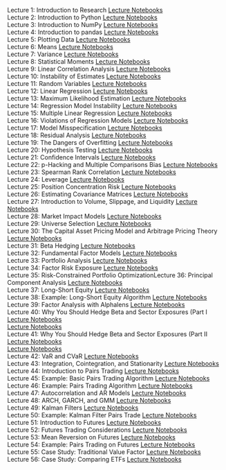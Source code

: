 Lecture 1: Introduction to Research [Lecture Notebooks](https://github.com/quantopian/research_public/tree/master/notebooks/lectures/Introduction_to_Research)\
Lecture 2: Introduction to Python [Lecture Notebooks](https://github.com/quantopian/research_public/tree/master/notebooks/lectures/Introduction_to_Python)\
Lecture 3: Introduction to NumPy [Lecture Notebooks](https://github.com/quantopian/research_public/tree/master/notebooks/lectures/Introduction_to_NumPy)\
Lecture 4: Introduction to pandas [Lecture Notebooks](https://github.com/quantopian/research_public/tree/master/notebooks/lectures/Introduction_to_Pandas)\
Lecture 5: Plotting Data [Lecture Notebooks](https://github.com/quantopian/research_public/tree/master/notebooks/lectures/Plotting_Data)\
Lecture 6: Means [Lecture Notebooks](https://github.com/quantopian/research_public/tree/master/notebooks/lectures/Means)\
Lecture 7: Variance [Lecture Notebooks](https://github.com/quantopian/research_public/tree/master/notebooks/lectures/Variance)\
Lecture 8: Statistical Moments [Lecture Notebooks](https://github.com/quantopian/research_public/tree/master/notebooks/lectures/Statistical_Moments)\
Lecture 9: Linear Correlation Analysis [Lecture Notebooks](https://github.com/quantopian/research_public/tree/master/notebooks/lectures/Linear_Correlation_Analysis)\
Lecture 10: Instability of Estimates [Lecture Notebooks](https://github.com/quantopian/research_public/tree/master/notebooks/lectures/Instability_of_Estimates)\
Lecture 11: Random Variables [Lecture Notebooks](https://github.com/quantopian/research_public/tree/master/notebooks/lectures/Random_Variables)\
Lecture 12: Linear Regression [Lecture Notebooks](https://github.com/quantopian/research_public/tree/master/notebooks/lectures/Linear_Regression)\
Lecture 13: Maximum Likelihood Estimation [Lecture Notebooks](https://github.com/quantopian/research_public/tree/master/notebooks/lectures/Maximum_Likelihood_Estimation)\
Lecture 14: Regression Model Instability [Lecture Notebooks](https://github.com/quantopian/research_public/tree/master/notebooks/lectures/Regression_Model_Instability)\
Lecture 15: Multiple Linear Regression [Lecture Notebooks](https://github.com/quantopian/research_public/tree/master/notebooks/lectures/Multiple_Linear_Regression)\
Lecture 16: Violations of Regression Models [Lecture Notebooks](https://github.com/quantopian/research_public/tree/master/notebooks/lectures/Violations_of_Regression_Models)\
Lecture 17: Model Misspecification [Lecture Notebooks](https://github.com/quantopian/research_public/tree/master/notebooks/lectures/Model_Misspecification)\
Lecture 18: Residual Analysis [Lecture Notebooks](https://github.com/quantopian/research_public/tree/master/notebooks/lectures/Residuals_Analysis)\
Lecture 19: The Dangers of Overfitting [Lecture Notebooks](https://github.com/quantopian/research_public/tree/master/notebooks/lectures/The_Dangers_of_Overfitting)\
Lecture 20: Hypothesis Testing [Lecture Notebooks](https://github.com/quantopian/research_public/tree/master/notebooks/lectures/Hypothesis_Testing)\
Lecture 21: Confidence Intervals [Lecture Notebooks](https://github.com/quantopian/research_public/tree/master/notebooks/lectures/Confidence_Intervals)\
Lecture 22: p-Hacking and Multiple Comparisons Bias [Lecture Notebooks](https://github.com/quantopian/research_public/tree/master/notebooks/lectures/p-Hacking_and_Multiple_Comparisons_Bias)\
Lecture 23: Spearman Rank Correlation [Lecture Notebooks](https://github.com/quantopian/research_public/tree/master/notebooks/lectures/Spearman_Rank_Correlation)\
Lecture 24: Leverage [Lecture Notebooks](https://github.com/quantopian/research_public/tree/master/notebooks/lectures/Leverage)\
Lecture 25: Position Concentration Risk [Lecture Notebooks](https://github.com/quantopian/research_public/tree/master/notebooks/lectures/Position_Concentration_Risk)\
Lecture 26: Estimating Covariance Matrices [Lecture Notebooks](https://github.com/quantopian/research_public/tree/master/notebooks/lectures/Estimating_Covariance_Matrices)\
Lecture 27: Introduction to Volume, Slippage, and Liquidity [Lecture Notebooks](https://github.com/quantopian/research_public/tree/master/notebooks/lectures/Introduction_to_Volume_Slippage_and_Liquidity)\
Lecture 28: Market Impact Models [Lecture Notebooks](https://github.com/quantopian/research_public/tree/master/notebooks/lectures/Market_Impact_Model)\
Lecture 29: Universe Selection [Lecture Notebooks](https://github.com/quantopian/research_public/tree/master/notebooks/lectures/Universe_Selection)\
Lecture 30: The Capital Asset Pricing Model and Arbitrage Pricing Theory [Lecture Notebooks](https://github.com/quantopian/research_public/tree/master/notebooks/lectures/CAPM_and_Arbitrage_Pricing_Theory)\
Lecture 31: Beta Hedging [Lecture Notebooks](https://github.com/quantopian/research_public/tree/master/notebooks/lectures/Beta_Hedging)\
Lecture 32: Fundamental Factor Models [Lecture Notebooks](https://github.com/quantopian/research_public/tree/master/notebooks/lectures/Fundamental_Factor_Models)\
Lecture 33: Portfolio Analysis [Lecture Notebooks](https://github.com/quantopian/research_public/tree/master/notebooks/lectures/Portfolio_Analysis)\
Lecture 34: Factor Risk Exposure [Lecture Notebooks](https://github.com/quantopian/research_public/tree/master/notebooks/lectures/Factor_Risk_Exposure)\
Lecture 35: Risk-Constrained Portfolio OptimizationLecture 36: Principal Component Analysis [Lecture Notebooks](https://github.com/quantopian/research_public/tree/master/notebooks/lectures/PCA)\
Lecture 37: Long-Short Equity [Lecture Notebooks](https://github.com/quantopian/research_public/tree/master/notebooks/lectures/Long-Short_Equity)\
Lecture 38: Example: Long-Short Equity Algorithm [Lecture Notebooks](https://github.com/quantopian/research_public/tree/master/notebooks/lectures/Long-Short_Equity)\
Lecture 39: Factor Analysis with Alphalens [Lecture Notebooks](https://github.com/quantopian/research_public/tree/master/notebooks/lectures/Factor_Analysis)\
Lecture 40: Why You Should Hedge Beta and Sector Exposures (Part I [Lecture Notebooks](undefined)\
 [Lecture Notebooks](https://github.com/quantopian/research_public/tree/master/notebooks/lectures/Why_Hedge_I)\
Lecture 41: Why You Should Hedge Beta and Sector Exposures (Part II [Lecture Notebooks](undefined)\
 [Lecture Notebooks](https://github.com/quantopian/research_public/tree/master/notebooks/lectures/Why_Hedge_II)\
Lecture 42: VaR and CVaR [Lecture Notebooks](https://github.com/quantopian/research_public/tree/master/notebooks/lectures/VaR_and_CVaR)\
Lecture 43: Integration, Cointegration, and Stationarity [Lecture Notebooks](https://github.com/quantopian/research_public/tree/master/notebooks/lectures/Integration_Cointegration_and_Stationarity)\
Lecture 44: Introduction to Pairs Trading [Lecture Notebooks](https://github.com/quantopian/research_public/tree/master/notebooks/lectures/Introduction_to_Pairs_Trading)\
Lecture 45: Example: Basic Pairs Trading Algorithm [Lecture Notebooks](https://github.com/quantopian/research_public/tree/master/notebooks/lectures/Introduction_to_Pairs_Trading)\
Lecture 46: Example: Pairs Trading Algorithm [Lecture Notebooks](https://github.com/quantopian/research_public/tree/master/notebooks/lectures/Introduction_to_Pairs_Trading)\
Lecture 47: Autocorrelation and AR Models [Lecture Notebooks](https://github.com/quantopian/research_public/tree/master/notebooks/lectures/Autocorrelation_and_AR_Models)\
Lecture 48: ARCH, GARCH, and GMM [Lecture Notebooks](https://github.com/quantopian/research_public/tree/master/notebooks/lectures/ARCH_GARCH_and_GMM)\
Lecture 49: Kalman Filters [Lecture Notebooks](https://github.com/quantopian/research_public/tree/master/notebooks/lectures/Kalman_Filters)\
Lecture 50: Example: Kalman Filter Pairs Trade [Lecture Notebooks](https://github.com/quantopian/research_public/tree/master/notebooks/lectures/Kalman_Filters)\
Lecture 51: Introduction to Futures [Lecture Notebooks](https://github.com/quantopian/research_public/tree/master/notebooks/lectures/Introduction_to_Futures)\
Lecture 52: Futures Trading Considerations [Lecture Notebooks](https://github.com/quantopian/research_public/tree/master/notebooks/lectures/Futures_Trading_Considerations)\
Lecture 53: Mean Reversion on Futures [Lecture Notebooks](https://github.com/quantopian/research_public/tree/master/notebooks/lectures/Mean_Reversion_on_Futures)\
Lecture 54: Example: Pairs Trading on Futures [Lecture Notebooks](https://github.com/quantopian/research_public/tree/master/notebooks/lectures/Introduction_to_Pairs_Trading)\
Lecture 55: Case Study: Traditional Value Factor [Lecture Notebooks](https://github.com/quantopian/research_public/tree/master/notebooks/lectures/Case_Study_Traditional_Value_Factor)\
Lecture 56: Case Study: Comparing ETFs [Lecture Notebooks](https://github.com/quantopian/research_public/tree/master/notebooks/lectures/Case_Study_Comparing_ETFs)